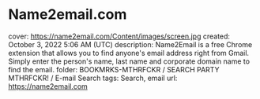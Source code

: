 # Name2email.com

cover: https://name2email.com/Content/images/screen.jpg
created: October 3, 2022 5:06 AM (UTC)
description: Name2Email is a free Chrome extension that allows you to find anyone's email address right from Gmail. Simply enter the person's name, last name and corporate domain name to find the email.
folder: BOOKMRKS-MTHRFCKR / SEARCH PARTY MTHRFCKR! / E-mail Search
tags: Search, email
url: https://name2email.com